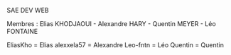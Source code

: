 SAE DEV WEB

Membres : Elias KHODJAOUI - Alexandre HARY - Quentin MEYER - Léo FONTAINE

EliasKho = Elias
alexxela57 = Alexandre
Leo-fntn = Léo
Quentin = Quentin